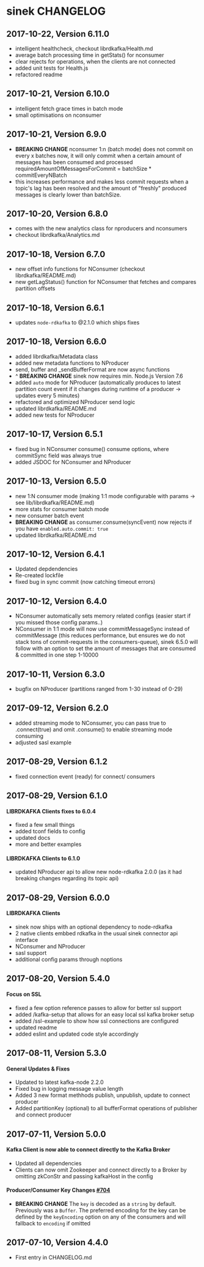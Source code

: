 # sinek CHANGELOG

## 2017-10-22, Version 6.11.0

* intelligent healthcheck, checkout librdkafka/Health.md
* average batch processing time in getStats() for nconsumer
* clear rejects for operations, when the clients are not connected
* added unit tests for Health.js
* refactored readme

## 2017-10-21, Version 6.10.0

* intelligent fetch grace times in batch mode
* small optimisations on nconsumer

## 2017-10-21, Version 6.9.0

* **BREAKING CHANGE** nconsumer 1:n (batch mode) does not commit on every x batches now,
    it will only commit when a certain amount of messages has been consumed and processed
    requiredAmountOfMessagesForCommit = batchSize * commitEveryNBatch
* this increases performance and makes less commit requests when a topic's lag has been
    resolved and the amount of "freshly" produced messages is clearly lower than batchSize.

## 2017-10-20, Version 6.8.0

* comes with the new analytics class for nproducers and nconsumers
* checkout librdkafka/Analytics.md

## 2017-10-18, Version 6.7.0

* new offset info functions for NConsumer (checkout librdkafka/README.md)
* new getLagStatus() function for NConsumer that fetches and compares partition offsets

## 2017-10-18, Version 6.6.1

* updates `node-rdkafka` to @2.1.0 which ships fixes

## 2017-10-18, Version 6.6.0

* added librdkafka/Metadata class
* added new metadata functions to NProducer
* send, buffer and _sendBufferFormat are now async functions
* ^ **BREAKING CHANGE** sinek now requires min. Node.js Version 7.6
* added `auto` mode for NProducer (automatically produces to latest partition count
    event if it changes during runtime of a producer -> updates every 5 minutes)
* refactored and optimized NProducer send logic
* updated librdkafka/README.md
* added new tests for NProducer

## 2017-10-17, Version 6.5.1

* fixed bug in NConsumer consume() consume options, where commitSync field was always true
* added JSDOC for NConsumer and NProducer

## 2017-10-13, Version 6.5.0

* new 1:N consumer mode (making 1:1 mode configurable with params -> see lib/librdkafka/README.md)
* more stats for consumer batch mode
* new consumer batch event
* **BREAKING CHANGE** as consumer.consume(syncEvent) now rejects if you have `enabled.auto.commit: true`
* updated librdkafka/README.md

## 2017-10-12, Version 6.4.1

* Updated depdendencies
* Re-created lockfile
* fixed bug in sync commit (now catching timeout errors)

## 2017-10-12, Version 6.4.0

* NConsumer automatically sets memory related configs (easier start if you missed those config params..)
* NConsumer in 1:1 mode will now use commitMessageSync instead of commitMessage (this reduces performance, but
    ensures we do not stack tons of commit-requests in the consumers-queue), sinek 6.5.0 will follow
    with an option to set the amount of messages that are consumed & committed in one step 1-10000

## 2017-10-11, Version 6.3.0

* bugfix on NProducer (partitions ranged from 1-30 instead of 0-29)

## 2017-09-12, Version 6.2.0

* added streaming mode to NConsumer,
    you can pass true to .connect(true) and omit .consume()
    to enable streaming mode consuming
* adjusted sasl example

## 2017-08-29, Version 6.1.2

* fixed connection event (ready) for connect/ consumers

## 2017-08-29, Version 6.1.0

#### LIBRDKAFKA Clients fixes to 6.0.4

* fixed a few small things
* added tconf fields to config
* updated docs
* more and better examples

#### LIBRDKAFKA Clients to 6.1.0

* updated NProducer api to allow new node-rdkafka 2.0.0
    (as it had breaking changes regarding its topic api)

## 2017-08-29, Version 6.0.0

#### LIBRDKAFKA Clients

* sinek now ships with an optional dependency to node-rdkafka
* 2 native clients embbed rdkafka in the usual sinek connector api interface
* NConsumer and NProducer
* sasl support
* additional config params through noptions

## 2017-08-20, Version 5.4.0

#### Focus on SSL

* fixed a few option reference passes to allow for better ssl support
* added /kafka-setup that allows for an easy local ssl kafka broker setup
* added /ssl-example to show how ssl connections are configured
* updated readme
* added eslint and updated code style accordingly

## 2017-08-11, Version 5.3.0

#### General Updates & Fixes

* Updated to latest kafka-node 2.2.0
* Fixed bug in logging message value length
* Added 3 new format methhods publish, unpublish, update to connect producer
* Added partitionKey (optional) to all bufferFormat operations of publisher and connect producer

## 2017-07-11, Version 5.0.0

#### Kafka Client is now able to connect directly to the Kafka Broker

* Updated all dependencies
* Clients can now omit Zookeeper and connect directly to a Broker by omitting zkConStr and passing kafkaHost in the config

####  Producer/Consumer Key Changes [#704](https://github.com/SOHU-Co/kafka-node/pull/704)

* **BREAKING CHANGE** The `key` is decoded as a `string` by default. Previously was a `Buffer`. The preferred encoding for the key can be   defined by the `keyEncoding` option on any of the consumers and will fallback to `encoding` if omitted

## 2017-07-10, Version 4.4.0

* First entry in CHANGELOG.md
